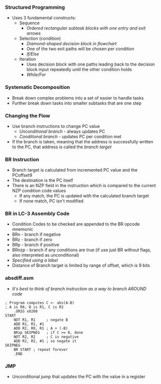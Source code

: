 ### Structured Programming
- Uses 3 fundamental constructs:
	- Sequence
		- *Ordered rectangular subtask blocks with one entry and exit arrows*
	- Selection (condition)
		- *Diamond-shaped decision block in flowchart*
		- One of the two exit paths will be chosen per condition
		- *If/Else*
	- Iteration
		- Uses decision block with one paths leading back to the decision block input repeatedly until the other condition holds
		- *While/For*

### Systematic Decomposition
- Break down complex problems into a set of easier to handle tasks
- Further break down tasks into smaller subtasks that are one step

### Changing the Flow
- Use branch instructions to change PC value
	- *Unconditional branch* - always updates PC
	- *Conditional branch* - updates PC per condition met
- If the branch is taken, meaning that the address is successfully written to the PC, that address is called the *branch target*

### BR Instruction
- Branch target is calculated from incremented PC value and the PCoffset9
- The destination is the PC itself
- There is an NZP field in the instruction which is compared to the current NZP condition code values
	- If any match, the PC is updated with the calculated branch target
	- If none match, PC isn't modified

### BR in LC-3 Assembly Code
- Condition Codes to be checked are appended to the BR opcode mnemonic
- BRn - branch if negative
- BRz - branch if zero
- BRp - branch if positive
- BRnzp - branch if any conditions are true (if use just BR without flags, also interpreted as unconditional)
- *Specified using a label*
- Distance of Branch target is limited by range of offset, which is 9 bits

### absdiff.asm
- *It's best to think of branch instruction as a way to branch AROUND code*
```
; Program computes C <- abs(A-B)
; A is R0, B is R1, C is R2
	.ORIG x0200
START
	NOT R1, R1     ; negate B
	ADD R1, R1, #1
	ADD R2, R0, R1 ; A + (-B)
	BRzp SKIPNEG   ; if C >= 0, done
	NOT R2, R2     ; C is negative
	ADD R2, R2, #1 ; so negate it
SKIPNEG
	BR START ; repeat forever
	.END
```

### JMP
- Unconditional jump that updates the PC with the value in a register